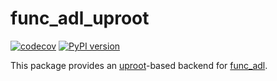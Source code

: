 # func_adl_uproot

[![codecov](https://codecov.io/gh/iris-hep/func_adl_uproot/branch/master/graph/badge.svg)](https://codecov.io/gh/iris-hep/func_adl_uproot)
[![PyPI version](https://badge.fury.io/py/func-adl-uproot.svg)](https://badge.fury.io/py/func-adl-uproot)

This package provides an [uproot](https://github.com/scikit-hep/uproot5)-based backend for [func_adl](https://github.com/iris-hep/func_adl).
